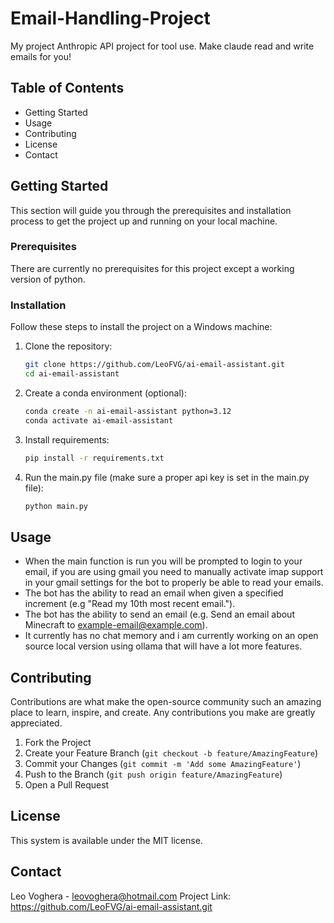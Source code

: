 # Email-Handling-Project
My project Anthropic API project for tool use. Make claude read and write emails for you!

## Table of Contents

- Getting Started
- Usage
- Contributing
- License
- Contact

## Getting Started

This section will guide you through the prerequisites and installation process to get the project up and running on your local machine.

### Prerequisites
There are currently no prerequisites for this project except a working version of python.

### Installation

Follow these steps to install the project on a Windows machine:

1. Clone the repository:
    ```bash
    git clone https://github.com/LeoFVG/ai-email-assistant.git
    cd ai-email-assistant
    ```
2. Create a conda environment (optional):
    ```bash
    conda create -n ai-email-assistant python=3.12
    conda activate ai-email-assistant
    ```
4. Install requirements:
    ```bash
    pip install -r requirements.txt
    ```

4. Run the main.py file (make sure a proper api key is set in the main.py file):
    ```bash
    python main.py
    ```

## Usage
- When the main function is run you will be prompted to login to your email, if you are using gmail you need to manually activate imap support in your gmail settings for the bot to properly be able to read your emails.
- The bot has the ability to read an email when given a specified increment (e.g "Read my 10th most recent email.").
- The bot has the ability to send an email (e.g. Send an email about Minecraft to example-email@example.com).
- It currently has no chat memory and i am currently working on an open source local version using ollama that will have a lot more features.

## Contributing

Contributions are what make the open-source community such an amazing place to learn, inspire, and create. Any contributions you make are greatly appreciated.

1. Fork the Project
2. Create your Feature Branch (`git checkout -b feature/AmazingFeature`)
3. Commit your Changes (`git commit -m 'Add some AmazingFeature'`)
4. Push to the Branch (`git push origin feature/AmazingFeature`)
5. Open a Pull Request


## License
This system is available under the MIT license.

## Contact

Leo Voghera - leovoghera@hotmail.com
Project Link: https://github.com/LeoFVG/ai-email-assistant.git
